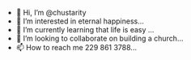 - 👋 Hi, I’m @chustarity
- 👀 I’m interested in eternal happiness...
- 🌱 I’m currently learning that life is easy ...
- 💞️ I’m looking to collaborate on building a church...
- 📫 How to reach me 229 861 3788...

<!---
chustarity/chustarity is a ✨ special ✨ repository because its `README.md` (this file) appears on your GitHub profile.
You can click the Preview link to take a look at your changes.
--->
